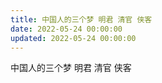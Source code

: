 ```yaml
---
title: 中国人的三个梦 明君 清官 侠客
date: 2022-05-24 00:00:00
updated: 2022-05-24 00:00:00
---
```


中国人的三个梦 明君 清官 侠客

